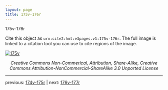 ```yaml
---
layout: page
title: 175v-176r
---
```


175v-176r

Cite this object as `urn:cite2:hmt:e3pages.v1:175v-176r`.  The full image is linked to a citation tool you can use to cite regions of the image.

[![175v](http://www.homermultitext.org/iipsrv?IIIF=/project/homer/pyramidal/deepzoom/hmt/e3bifolio/v1/null.tif/full/800,/0/default.jpg)](http://www.homermultitext.org/ict2/?urn=urn:cite2:hmt:e3bifolio.v1:null) 

<p style="text-align: center; font-style: italic;">Creative Commons Non-Commerical, Attribution, Share-Alike, Creative Commons Attribution-NonCommercial-ShareAlike 3.0 Unported License</p>

---

previous: [174v-175r](../174v-175r/) | next: [176v-177r](../176v-177r/)